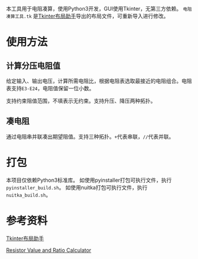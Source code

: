 本工具用于电阻凑算，使用Python3开发，GUI使用Tkinter，无第三方依赖。
`电阻凑算工具.tk` 是[Tkinter布局助手](https://www.pytk.net/)导出的布局文件，可重新导入进行修改。

# 使用方法

## 计算分压电阻值

给定输入、输出电压，计算所需电阻比，根据电阻表选取最接近的电阻组合。电阻表支持`E3-E24`，电阻值保留一位小数。

支持约束阻值范围，不填表示无约束。支持升压、降压两种拓扑。

## 凑电阻

通过电阻串并联凑出期望阻值。支持三种拓扑。`+`代表串联，`//`代表并联。

# 打包

本项目仅依赖Python3标准库。
如使用pyinstaller打包可执行文件，执行`pyinstaller_build.sh`。
如使用nuitka打包可执行文件，执行`nuitka_build.sh`。

# 参考资料

[Tkinter布局助手](https://www.pytk.net/)

[Resistor Value and Ratio Calculator](https://jansson.us/resistors.html)